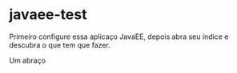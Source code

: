 # javaee-test

Primeiro configure essa aplicaço JavaEE, depois abra seu índice e descubra o que tem que fazer.

Um abraço

